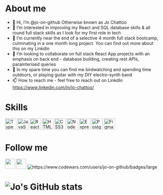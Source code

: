<h1>About me</h1>

- 👋 Hi, I’m @jo-on-github Otherwise known as Jo Chattoo
- 👀 I’m interested in improving my React and SQL database skills & all round full stack skills as I look for my first role in tech
- 🌱 I’m currently near the end of a selective 4 month full stack bootcamp, culminating in a one month long project. You can find out more about this on my LinkdIn
- 🤝 I’m looking to collaborate on full stack React App projects with an emphasis on back end - database building, creating rest APIs, paramterised queries
- 🦅 In my spare time you can find me birdwatching and spending time outdoors, or playing guitar with my DIY electro-synth band
- 📫 How to reach me - feel free to reach out on LinkdIn https://www.linkedin.com/in/jo-chattoo/

<h1>
 Skills
</h1>

<a href="https://www.typescriptlang.org/" rel="nofollow"><img src="https://raw.githubusercontent.com/danielcranney/readme-generator/main/public/icons/skills/typescript-colored.svg" width="36" height="36" alt="TypeScript" style="max-width: 100%;"></a>
<a href="https://developer.mozilla.org/en-US/docs/Web/JavaScript" rel="nofollow"><img src="https://raw.githubusercontent.com/danielcranney/readme-generator/main/public/icons/skills/javascript-colored.svg" width="36" height="36" alt="JavaScript" style="max-width: 100%;"></a>
<a href="https://reactjs.org/" rel="nofollow"><img src="https://raw.githubusercontent.com/danielcranney/readme-generator/main/public/icons/skills/react-colored.svg" width="36" height="36" alt="React" style="max-width: 100%;"></a>
<a href="https://developer.mozilla.org/en-US/docs/Glossary/HTML5" rel="nofollow"><img src="https://raw.githubusercontent.com/danielcranney/readme-generator/main/public/icons/skills/html5-colored.svg" width="36" height="36" alt="HTML5" style="max-width: 100%;"></a>
<img src="https://raw.githubusercontent.com/danielcranney/readme-generator/main/public/icons/skills/css3-colored.svg" width="36" height="36" alt="CSS3" style="max-width: 100%;">
<a href="https://nodejs.org/en/" rel="nofollow"><img src="https://raw.githubusercontent.com/danielcranney/readme-generator/main/public/icons/skills/nodejs-colored.svg" width="36" height="36" alt="NodeJS" style="max-width: 100%;"></a>
<a href="https://expressjs.com/" rel="nofollow"><img src="https://raw.githubusercontent.com/danielcranney/readme-generator/main/public/icons/skills/express-colored.svg" width="36" height="36" alt="Express" style="max-width: 100%;"></a>
<a href="https://www.postgresql.org/" rel="nofollow"><img src="https://raw.githubusercontent.com/danielcranney/readme-generator/main/public/icons/skills/postgresql-colored.svg" width="36" height="36" alt="PostgreSQL" style="max-width: 100%;"></a>
<a href="https://www.figma.com/" rel="nofollow"><img src="https://raw.githubusercontent.com/danielcranney/readme-generator/main/public/icons/skills/figma-colored.svg" width="36" height="36" alt="Figma" style="max-width: 100%;"></a>

<h1>Follow me</h1>
<a href="https://www.linkedin.com/in/jo-chattoo" rel="nofollow"><img src="https://raw.githubusercontent.com/danielcranney/readme-generator/main/public/icons/socials/linkedin.svg" width="32" height="32" style="max-width: 100%;"></a>
<a href="https://www.github.com/jo-on-github"><img src="https://raw.githubusercontent.com/danielcranney/readme-generator/main/public/icons/socials/github.svg" width="32" height="32" style="max-width: 100%;"></a>
<img src="https://www.codewars.com/users/jo-on-github/badges/large" alt="https://www.codewars.com/users/jo-on-github/badges/large" style="max-width: 100%;">

<h1>

 <img src="https://github-readme-stats.vercel.app/api?username=jo-on-github&amp;count_private=true&amp;theme=blue-green&amp;showicons=true" alt="Jo's GitHub stats" style="max-width: 100%;">
</h1>


<!---
jo-on-github/jo-on-github is a ✨ special ✨ repository because its `README.md` (this file) appears on your GitHub profile.
You can click the Preview link to take a look at your changes.
--->

